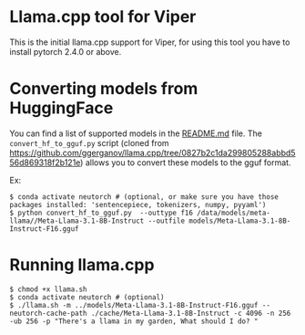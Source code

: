# Llama.cpp tool for Viper

This is the initial llama.cpp support for Viper, for using this tool you have to install pytorch 2.4.0 or above.

# Converting models from HuggingFace

You can find a list of supported models in the [README.md](https://github.com/neuchips-support/neuchips-sdk/tree/main/sdk_linux#readme) file.
The `convert_hf_to_gguf.py` script (cloned from https://github.com/ggerganov/llama.cpp/tree/0827b2c1da299805288abbd556d869318f2b121e) allows you to convert these models to the gguf format.

Ex: 
```
$ conda activate neutorch # (optional, or make sure you have those packages installed: 'sentencepiece, tokenizers, numpy, pyyaml')
$ python convert_hf_to_gguf.py  --outtype f16 /data/models/meta-llama//Meta-Llama-3.1-8B-Instruct --outfile models/Meta-Llama-3.1-8B-Instruct-F16.gguf
```

# Running llama.cpp

```
$ chmod +x llama.sh
$ conda activate neutorch # (optional)
$ ./llama.sh -m ../models/Meta-Llama-3.1-8B-Instruct-F16.gguf --neutorch-cache-path ./cache/Meta-Llama-3.1-8B-Instruct -c 4096 -n 256 -ub 256 -p "There's a llama in my garden, What should I do? "
```
